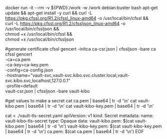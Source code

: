 docker run -it --rm -v ${PWD}:/work -w /work debian:buster bash
apt-get update && apt-get install -y curl &&
curl -L https://pkg.cfssl.org/R1.2/cfssl_linux-amd64 -o /usr/local/bin/cfssl && \
curl -L https://pkg.cfssl.org/R1.2/cfssljson_linux-amd64 -o /usr/local/bin/cfssljson && \
chmod +x /usr/local/bin/cfssl && \
chmod +x /usr/local/bin/cfssljson

#generate certificate
cfssl gencert -initca ca-csr.json | cfssljson -bare ca
cfssl gencert \
  -ca=ca.pem \
  -ca-key=ca-key.pem \
  -config=ca-config.json \
  -hostname="vault-svc,vault-svc.kibo.svc.cluster.local,vault-svc.kibo.svc,localhost,127.0.0.1" \
  -profile=default \
  vault-csr.json | cfssljson -bare vault-kibo

#get values to make a secret
cat ca.pem | base64 | tr -d '\n'
cat vault-kibo.pem | base64 | tr -d '\n'
cat vault-kibo-key.pem | base64 | tr -d '\n'

cat <<EOF > ./vault-tls-secret.yaml
apiVersion: v1
kind: Secret
metadata:
  name: vault-kibo-tls-secret
type: Opaque
data:
  vault-kibo.pem: $(cat vault-kibo.pem | base64 | tr -d '\n')
  vault-kibo-key.pem: $(cat vault-kibo-key.pem | base64 | tr -d '\n') 
  ca.pem: $(cat ca.pem | base64 | tr -d '\n')
EOF
